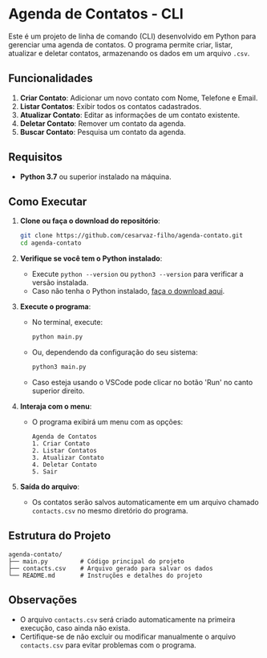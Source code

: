 
# Agenda de Contatos - CLI

Este é um projeto de linha de comando (CLI) desenvolvido em Python para gerenciar uma agenda de contatos. O programa permite criar, listar, atualizar e deletar contatos, armazenando os dados em um arquivo `.csv`.

## Funcionalidades

1. **Criar Contato**: Adicionar um novo contato com Nome, Telefone e Email.
2. **Listar Contatos**: Exibir todos os contatos cadastrados.
3. **Atualizar Contato**: Editar as informações de um contato existente.
4. **Deletar Contato**: Remover um contato da agenda.
5. **Buscar Contato**: Pesquisa um contato da agenda.


## Requisitos

- **Python 3.7** ou superior instalado na máquina.

## Como Executar

1. **Clone ou faça o download do repositório**:
   ```bash
   git clone https://github.com/cesarvaz-filho/agenda-contato.git
   cd agenda-contato
   ```

2. **Verifique se você tem o Python instalado**:
   - Execute `python --version` ou `python3 --version` para verificar a versão instalada.
   - Caso não tenha o Python instalado, [faça o download aqui](https://www.python.org/downloads/).

3. **Execute o programa**:
   - No terminal, execute:
     ```bash
     python main.py
     ```
   - Ou, dependendo da configuração do seu sistema:
     ```bash
     python3 main.py
     ```
   - Caso esteja usando o VSCode pode clicar no botão 'Run' no canto superior direito.

4. **Interaja com o menu**:
   - O programa exibirá um menu com as opções:
     ```
     Agenda de Contatos
     1. Criar Contato
     2. Listar Contatos
     3. Atualizar Contato
     4. Deletar Contato
     5. Sair
     ```

5. **Saída do arquivo**:
   - Os contatos serão salvos automaticamente em um arquivo chamado `contacts.csv` no mesmo diretório do programa.

## Estrutura do Projeto

```plaintext
agenda-contato/
├── main.py         # Código principal do projeto
├── contacts.csv    # Arquivo gerado para salvar os dados
└── README.md       # Instruções e detalhes do projeto
```

## Observações

- O arquivo `contacts.csv` será criado automaticamente na primeira execução, caso ainda não exista.
- Certifique-se de não excluir ou modificar manualmente o arquivo `contacts.csv` para evitar problemas com o programa.

